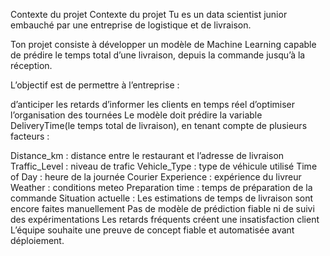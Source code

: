 Contexte du projet
Contexte du projet
Tu es un data scientist junior embauché par une entreprise de logistique et de livraison.

Ton projet consiste à développer un modèle de Machine Learning capable de prédire le temps total d’une livraison, depuis la commande jusqu’à la réception.

L’objectif est de permettre à l’entreprise :

d’anticiper les retards
d’informer les clients en temps réel
d’optimiser l’organisation des tournées
Le modèle doit prédire la variable DeliveryTime(le temps total de livraison), en tenant compte de plusieurs facteurs :

Distance_km : distance entre le restaurant et l’adresse de livraison
Traffic_Level : niveau de trafic
Vehicle_Type : type de véhicule utilisé
Time of Day : heure de la journée
Courier Experience : expérience du livreur
Weather : conditions meteo
Preparation time : temps de préparation de la commande
Situation actuelle :
Les estimations de temps de livraison sont encore faites manuellement
Pas de modèle de prédiction fiable ni de suivi des expérimentations
Les retards fréquents créent une insatisfaction client
L’équipe souhaite une preuve de concept fiable et automatisée avant déploiement.

